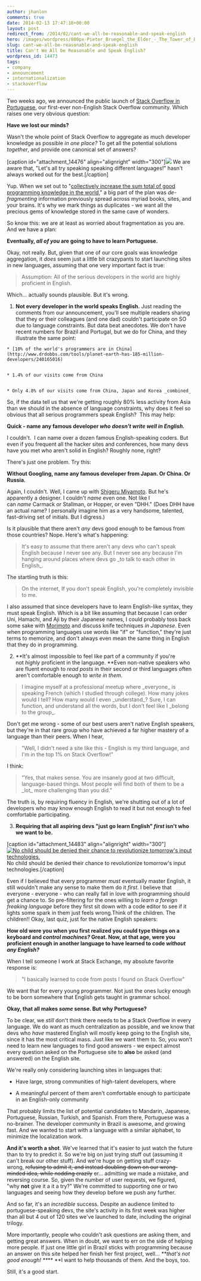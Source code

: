 ```yaml
---
author: jhanlon
comments: true
date: 2014-02-13 17:47:18+00:00
layout: post
redirect_from: /2014/02/cant-we-all-be-reasonable-and-speak-english
hero: /images/wordpress/800px-Pieter_Bruegel_the_Elder_-_The_Tower_of_Babel_Vienna_-_Google_Art_Project_-_edited-300x219.jpg
slug: cant-we-all-be-reasonable-and-speak-english
title: Can't We All be Reasonable and Speak English?
wordpress_id: 14473
tags:
- company
- announcement
- internationalization
- stackoverflow
---
```


Two weeks ago, we announced the public launch of [Stack Overflow in Portuguese](http://pt.stackoverflow.com), our first-ever non-English Stack Overflow community. Which raises one very obvious question:

**Have we lost our minds?**

Wasn't the whole point of Stack Overflow to aggregate as much developer knowledge as possible _in one place?_ To get all the potential solutions _together_, and provide one canonical set of answers?

[caption id="attachment_14476" align="alignright" width="300"][![](/images/wordpress/800px-Pieter_Bruegel_the_Elder_-_The_Tower_of_Babel_Vienna_-_Google_Art_Project_-_edited-300x219.jpg)](/images/wordpress/800px-Pieter_Bruegel_the_Elder_-_The_Tower_of_Babel_Vienna_-_Google_Art_Project_-_edited.jpg) We are aware that, "Let's all try speaking speaking different languages!" hasn't always worked out for the best.[/caption]

Yup. When we set out to "[collectively increase the sum total of good programming knowledge in the world](http://www.codinghorror.com/blog/2008/04/introducing-stackoverflow-com.html)," a big part of the plan was _de-fragmenting_ information previously spread across myriad books, sites, and your brains. It's why we mark things as duplicates - we want all the precious gems of knowledge stored in the same cave of wonders.

So know this: we are at least as worried about fragmentation as you are. And we have a plan:

**Eventually, _all of you_ are going to have to learn Portuguese.**

Okay, not really. But, given that one of our core goals was knowledge aggregation, it _does_ seem just a little bit crazypants to start launching sites in new languages, assuming that one very important fact is true:


<blockquote>Assumption: All of the serious developers in the world are highly proficient in English.</blockquote>


Which... actually sounds plausible. But it's wrong.



	
  1. **Not every developer in the world speaks English.** Just reading the comments from our announcement, you'll see multiple readers sharing that they or their colleagues (and one dad) couldn't participate on SO due to language constraints. But data beat anecdotes. We don't have recent numbers for Brazil and Portugal, but we do for China, and they illustrate the same point:

	
    * [10% of the world's programmers are in China](http://www.drdobbs.com/tools/planet-earth-has-185-million-developers/240165016)

	
    * 1.4% of our visits come from China

	
    * Only 4.8% of our visits come from China, Japan and Korea _combined_


So, if the data tell us that we're getting roughly 80% less activity from Asia than we should in the absence of language constraints, why does it feel so obvious that all serious programmers speak English?  This may help:

**Quick - name any famous developer _who doesn't write well in English._**

I couldn't.  I can name over a dozen famous English-speaking coders. But even if you frequent all the hacker sites and conferences, how many devs have you met who aren't solid in English? Roughly none, right?

There's just one problem. Try this:

**Without Googling, name any famous developer from Japan. Or China. Or Russia.**

Again, I couldn't. Well, I came up with [Shigeru Miyamoto](http://en.wikipedia.org/wiki/Shigeru_Miyamoto). But he's apparently a designer. I couldn't _name_ even one. Not like I can _name_ Carmack or Stallman, or Hopper, or even "DHH." (Does DHH have an actual name? I personally imagine him as a very handsome, talented, fast-driving set of initials. But I digress.)

Is it plausible that there aren't _any_ devs good enough to be famous from those countries? Nope. Here's what's happening:


<blockquote>It's easy to assume that there aren't any devs who can't speak English because I never see any. But I never see any because I'm hanging around places where devs go _to talk to each other in English_.</blockquote>


The startling truth is this:


<blockquote>On the internet, If you don't speak English, you're completely invisible to me.</blockquote>


I also assumed that since developers have to learn English-like syntax, they must speak English. Which is a bit like assuming that because I can order Uni, Hamachi, and Aji by their Japanese names, I could probably toss back some sake with [Morimoto](http://en.wikipedia.org/wiki/Masaharu_Morimoto) and discuss knife techniques _in Japanese_. Even when programming languages use words like "if" or "function," they're just terms to memorize, and don't always even mean the same thing in English that they do in programming.

	
  2. **It's almost impossible to feel like part of a community if you're not _highly_ proficient in the language. **Even non-native speakers who are fluent enough to _read posts_ in their second or third languages often aren't comfortable enough to _write in them_.


<blockquote>I imagine myself at a professional meetup where _everyone_ is speaking French (which I studied through college). How many jokes would I tell? How many would I even _understand_? Sure, I can function, and understand all the words, but I don't feel like I _belong to the group_.</blockquote>


Don't get me wrong - some of our best users aren't native English speakers, but they're in that rare group who have achieved a far higher mastery of a language than their peers. When I hear,


<blockquote>"Well, I didn't need a site like this - English is my third language, and I'm in the top 1% on Stack Overflow!"</blockquote>


I think:


<blockquote>"Yes, that makes sense. You are insanely good at two difficult, language-based things. Most people will find both of them to be a _lot_ more challenging than you did."</blockquote>


The truth is, by requiring fluency in English, we're shutting out of a lot of developers who may know enough English to read it but not enough to feel comfortable participating.

	
  3. ****Requiring that all aspiring devs "just go learn English" _first_ isn't who we want to be.****

[caption id="attachment_14483" align="alignright" width="300"][![No child should be denied their chance to revolutionize tomorrow's input technologies.](/images/wordpress/Griff3-300x215.jpg)](/images/wordpress/Griff3.jpg) No child should be denied their chance to revolutionize tomorrow's input technologies.[/caption]

Even if I believed that every programmer _must_ eventually master English, it still wouldn't make any sense to make them do it _first_. I believe that everyone - everyone - who can really fall in love with programming should get a chance to. So pre-filtering for the ones willing to _learn a foreign freaking language_ before they first sit down with a code editor to see if it lights some spark in them just feels wrong.Think of the children. The children!! Okay, last quiz, just for the native English speakers:

**How old were you when you first realized you could type things on a keyboard and _control machines?_ Great. Now, at that age, were you proficient enough in another language to have learned to code _without any English?_**

When I tell someone I work at Stack Exchange, my absolute favorite response is:


<blockquote>"I basically learned to code from posts I found on Stack Overflow"</blockquote>


We want that for every young programmer. Not just the ones lucky enough to be born somewhere that English gets taught in grammar school.


**Okay, that all makes _some_ sense. But why Portuguese?**

To be clear, we _still_ don't think there needs to be a Stack Overflow in every language. We do want as much centralization as possible, and we know that devs who _have_ mastered English will mostly keep going to the English site, since it has the most critical mass. Just like we want them to. So, you won't need to learn new languages to find good answers - we expect almost every question asked on the Portuguese site to **also** be asked (and answered) on the English site.

We're really only considering launching sites in languages that:



	
  * Have large, strong communities of high-talent developers, where

	
  * A meaningful percent of them aren't comfortable enough to participate in an English-only community


That probably limits the list of potential candidates to Mandarin, Japanese, Portuguese, Russian, Turkish, and Spanish. From there, Portuguese was a no-brainer. The developer community in Brazil is awesome, and growing fast. And we wanted to start with a language with a similar alphabet, to minimize the localization work.

**And it's worth a shot**. We've learned that it's easier to just watch the future than to try to predict it. So we're big on just trying stuff out (assuming it can't break our other stuff). And we're huge on getting stuff crazy-wrong, <del>refusing to admit it, and instead doubling down on our wrong-minded idea, while nodding crazily</del> er... admitting we made a mistake, and reversing course. So, given the number of user requests, we figured, "why **not** give it a it a try?" We're committed to supporting one or two languages and seeing how they develop before we push any further.

And so far, it's an _incredible_ success. Despite an audience limited to portuguese-speaking devs, the site's activity in its first week was higher than all but 4 out of 120 sites we've launched to date, including the original trilogy.

More importantly, people who couldn't ask questions are asking them, and getting great answers. When in doubt, we want to err on the side of helping more people. If just one little girl in Brazil sticks with programming because an answer on this site helped her finish her first project, well... _**that's not good enough! **_** **I want to help thousands of them. And the boys, too.

Still, it's a good start.
